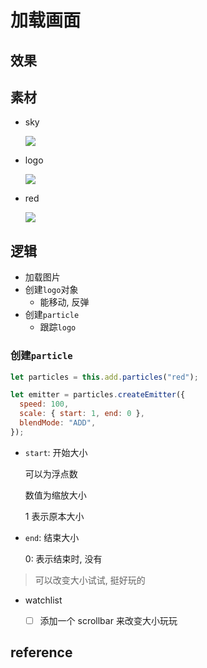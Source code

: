 # 加载画面

## 效果

[](code.html ":include :type=iframe width=800px height=600px")

## 素材

- sky

  ![](https://labs.phaser.io/assets/skies/space3.png)

- logo

  ![](https://labs.phaser.io/assets/sprites/phaser3-logo.png)

- red

  ![](https://labs.phaser.io/assets/particles/red.png)

## 逻辑

- 加载图片
- 创建`logo`对象
  - 能移动, 反弹
- 创建`particle`
  - 跟踪`logo`

### 创建`particle`

```js
let particles = this.add.particles("red");

let emitter = particles.createEmitter({
  speed: 100,
  scale: { start: 1, end: 0 },
  blendMode: "ADD",
});
```

- `start`: 开始大小

  可以为浮点数

  数值为缩放大小

  1 表示原本大小

- `end`: 结束大小

  0: 表示结束时, 没有

> 可以改变大小试试, 挺好玩的

- watchlist

  - [ ] 添加一个 scrollbar 来改变大小玩玩

## reference
